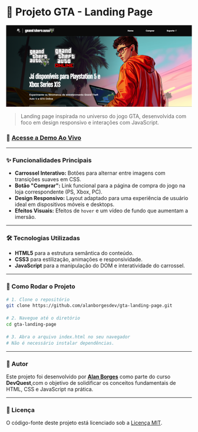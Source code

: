 # 🚀 Projeto GTA - Landing Page

![Prévia do Projeto](./src/imagens/preview.png)

> Landing page inspirada no universo do jogo GTA, desenvolvida com foco em design responsivo e interações com JavaScript.

### 🔗 [Acesse a Demo Ao Vivo](https://alanborgesdev.github.io/gta-landing-page/)

---

### ✨ Funcionalidades Principais

- **Carrossel Interativo:** Botões para alternar entre imagens com transições suaves em CSS.
- **Botão "Comprar":** Link funcional para a página de compra do jogo na loja correspondente (PS, Xbox, PC).
- **Design Responsivo:** Layout adaptado para uma experiência de usuário ideal em dispositivos móveis e desktops.
- **Efeitos Visuais:** Efeitos de `hover` e um vídeo de fundo que aumentam a imersão.

---

### 🛠️ Tecnologias Utilizadas

- **HTML5** para a estrutura semântica do conteúdo.
- **CSS3** para estilização, animações e responsividade.
- **JavaScript** para a manipulação do DOM e interatividade do carrossel.

---

### 🔧 Como Rodar o Projeto

```bash
# 1. Clone o repositório
git clone https://github.com/alanborgesdev/gta-landing-page.git

# 2. Navegue até o diretório
cd gta-landing-page

# 3. Abra o arquivo index.html no seu navegador
# Não é necessário instalar dependências.
```

---

### 👤 Autor  

Este projeto foi desenvolvido por **[Alan Borges](https://github.com/alanborgesdev)** como parte do curso **DevQuest**,com o objetivo de solidificar os conceitos fundamentais de HTML, CSS e JavaScript na prática. 

---

### 📝 Licença

O código-fonte deste projeto está licenciado sob a [Licença MIT](LICENSE).